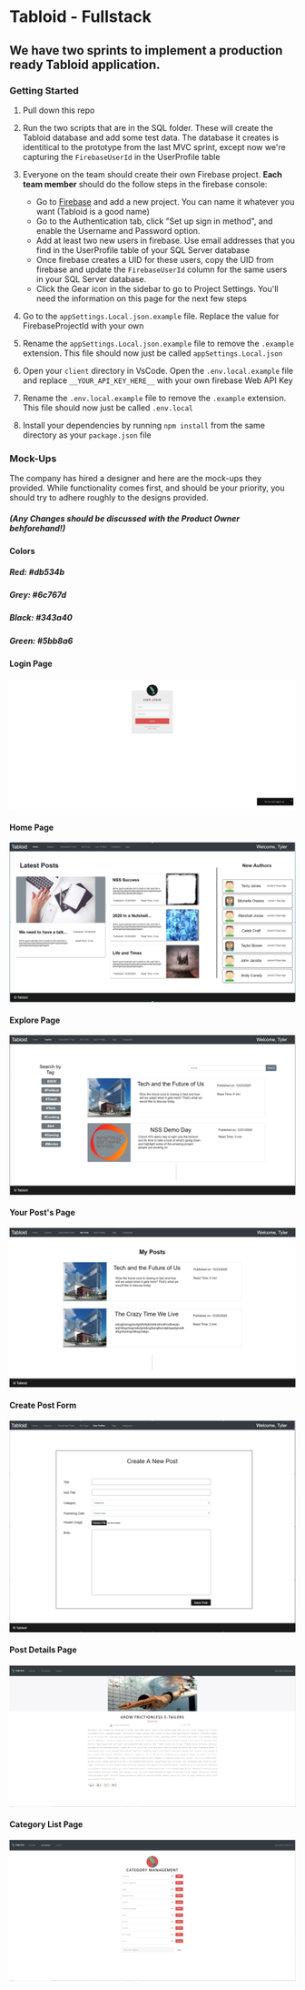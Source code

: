 # Tabloid - Fullstack

## We have two sprints to implement a production ready Tabloid application.

### Getting Started

1. Pull down this repo

1. Run the two scripts that are in the SQL folder. These will create the Tabloid database and add some test data. The database it creates is identitical to the prototype from the last MVC sprint, except now we're capturing the `FirebaseUserId` in the UserProfile table

1. Everyone on the team should create their own Firebase project. **Each team member** should do the follow steps in the firebase console:

   - Go to [Firebase](https://console.firebase.google.com/u/0/) and add a new project. You can name it whatever you want (Tabloid is a good name)
   - Go to the Authentication tab, click "Set up sign in method", and enable the Username and Password option.
   - Add at least two new users in firebase. Use email addresses that you find in the UserProfile table of your SQL Server database
   - Once firebase creates a UID for these users, copy the UID from firebase and update the `FirebaseUserId` column for the same users in your SQL Server database.
   - Click the Gear icon in the sidebar to go to Project Settings. You'll need the information on this page for the next few steps

1. Go to the `appSettings.Local.json.example` file. Replace the value for FirebaseProjectId with your own

1. Rename the `appSettings.Local.json.example` file to remove the `.example` extension. This file should now just be called `appSettings.Local.json`

1. Open your `client` directory in VsCode. Open the `.env.local.example` file and replace `__YOUR_API_KEY_HERE__` with your own firebase Web API Key

1. Rename the `.env.local.example` file to remove the `.example` extension. This file should now just be called `.env.local`

1. Install your dependencies by running `npm install` from the same directory as your `package.json` file


### Mock-Ups

The company has hired a designer and here are the mock-ups they provided. While functionality comes first, and should be your priority, you should try to adhere roughly to the designs provided. 

##### (Any Changes should be discussed with the Product Owner behforehand!)

#### Colors

##### Red: #db534b
##### Grey: #6c767d
##### Black: #343a40
##### Green: #5bb8a6

#### Login Page

![Login Page](Images\Tabloid-Login.PNG)

#### Home Page 

![Home Page](Images\Tabloid_Home.png)

#### Explore Page

![Explore Page](Images\Tabloid_Explore.png)

#### Your Post's Page

![Your Post's Page](Images\Tabloid_MyPosts.png)

#### Create Post Form

![Create Post Form](Images\Tabloid_CreatePost.png)

#### Post Details Page

![Post Details Page](Images\Tabloid-PostDetails.PNG)

#### Category List Page

![Category List Page](Images\Tabloid-Lists.PNG)
